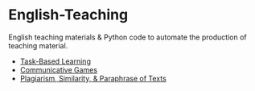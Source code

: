 # English-Teaching

English teaching materials &amp; Python code to automate the production of teaching material.

- [Task-Based Learning](https://github.com/jonfernq/English-Teaching/blob/main/TaskBasedLearning/README.md)
- [Communicative Games](https://github.com/jonfernq/English-Teaching/blob/main/CommunicativeGames/README.md) 
- [Plagiarism, Similarity, & Paraphrase of Texts](https://github.com/jonfernq/English-Teaching/tree/main/PlagiarismSimilarityParaphrase) 
